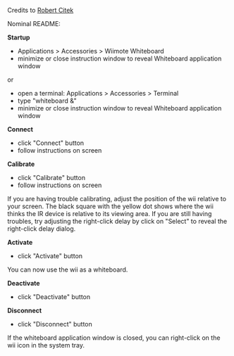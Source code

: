 Credits to <a href='http://code.google.com/u/Robert.Citek'>Robert Citek</a>

Nominal README:

**Startup**
  * Applications > Accessories > Wiimote Whiteboard
  * minimize or close instruction window to reveal Whiteboard application window

or

  * open a terminal: Applications > Accessories > Terminal
  * type "whiteboard &"
  * minimize or close instruction window to reveal Whiteboard application window

**Connect**
  * click "Connect" button
  * follow instructions on screen

**Calibrate**
  * click "Calibrate" button
  * follow instructions on screen

If you are having trouble calibrating, adjust the position of the wii relative to your screen.  The black square with the yellow dot shows where the wii thinks the IR device is relative to its viewing area.  If you are still having troubles, try adjusting the right-click delay by click on "Select" to reveal the right-click delay dialog.

**Activate**
  * click "Activate" button

You can now use the wii as a whiteboard.

**Deactivate**
  * click "Deactivate" button

**Disconnect**
  * click "Disconnect" button

If the whiteboard application window is closed, you can right-click on the wii icon in the system tray.